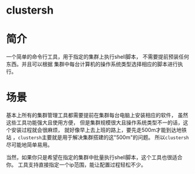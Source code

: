 # clustersh

# 简介

一个简单的命令行工具，用于指定的集群上执行shell脚本，
不需要提前预装任何东西。并且可以根据
集群中每台计算机的操作系统类型选择相应的脚本进行执行。

# 场景

基本上所有的集群管理工具都需要提前在集群每台电脑上安装相应的软件，
虽然这些工具功能强大且使用方便，
但是集群规模很大且操作系统类型不一的话，这个安装过程就会很麻烦，
就好像早上去上班的路上，要先走500m才能到达地铁站
，`clustersh`主要就是用于解决集群搭建的这"500m"的问题。
所以`clustersh`尽可能地简单易用。

当然，如果你只是希望在指定的集群中批量执行shell脚本，这个工具也很适合你。
工具支持直接指定一个ip范围，能让配置过程轻松不少。

